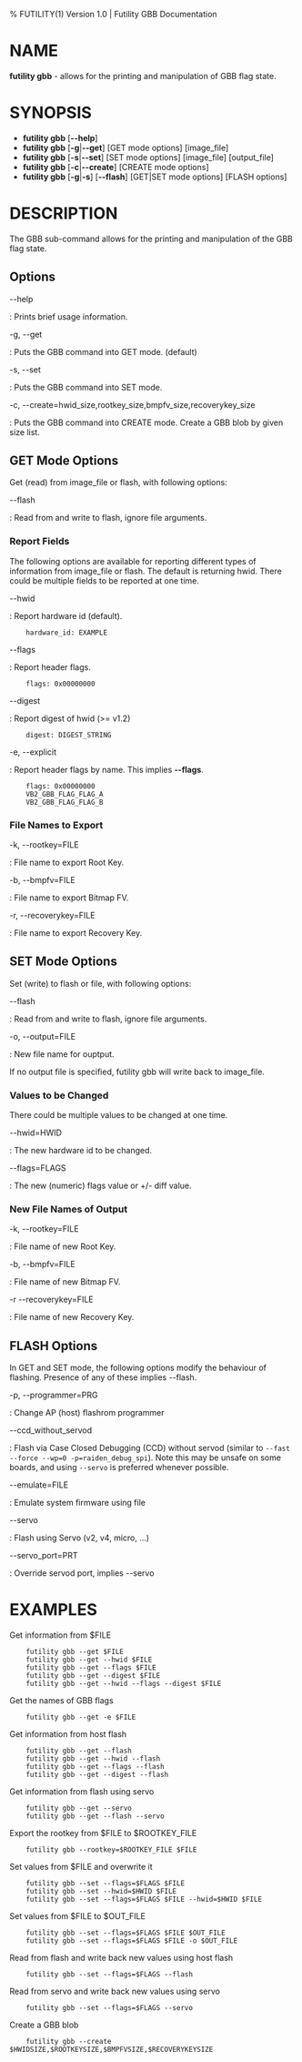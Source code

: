 % FUTILITY(1) Version 1.0 | Futility GBB Documentation

NAME
====

**futility gbb** - allows for the printing and manipulation of GBB flag state.

SYNOPSIS
========

- **futility gbb** \[**\--help**]
- **futility gbb** \[**-g**|**--get**] \[GET mode options] \[image_file]
- **futility gbb** \[**-s**|**--set**] \[SET mode options] \[image_file] \[output_file]
- **futility gbb** \[**-c**|**--create**] \[CREATE mode options]
- **futility gbb** \[**-g**|**-s**] \[**\--flash**] \[GET|SET mode options] \[FLASH options]

DESCRIPTION
===========

The GBB sub-command allows for the printing and manipulation of the GBB flag state.

Options
-------

\--help

:   Prints brief usage information.

-g, \--get

:   Puts the GBB command into GET mode. (default)

-s, \--set

:   Puts the GBB command into SET mode.

-c, \--create=hwid_size,rootkey_size,bmpfv_size,recoverykey_size

:   Puts the GBB command into CREATE mode. Create a GBB blob by given size list.

GET Mode Options
----------------

Get (read) from image_file or flash, with following options:

\--flash

:   Read from and write to flash, ignore file arguments.

### Report Fields

The following options are available for reporting different types of information
from image_file or flash. The default is returning hwid. There could be multiple
fields to be reported at one time.

\--hwid

:   Report hardware id (default).

        hardware_id: EXAMPLE

\--flags

:   Report header flags.

        flags: 0x00000000

\--digest

:  Report digest of hwid (>= v1.2)

        digest: DIGEST_STRING

-e, \--explicit

:   Report header flags by name. This implies **\--flags**.

        flags: 0x00000000
        VB2_GBB_FLAG_FLAG_A
        VB2_GBB_FLAG_FLAG_B

### File Names to Export

-k, \--rootkey=FILE

:   File name to export Root Key.

-b, \--bmpfv=FILE

:   File name to export Bitmap FV.

-r, \--recoverykey=FILE

:   File name to export Recovery Key.

SET Mode Options
----------------

Set (write) to flash or file, with following options:

\--flash

:   Read from and write to flash, ignore file arguments.

-o, \--output=FILE

:   New file name for ouptput.

If no output file is specified, futility gbb will write back to image_file.

### Values to be Changed

There could be multiple values to be changed at one time.

\--hwid=HWID

:   The new hardware id to be changed.

\--flags=FLAGS

:   The new (numeric) flags value or +/- diff value.

### New File Names of Output

-k, \--rootkey=FILE

:   File name of new Root Key.

-b, \--bmpfv=FILE

:   File name of new Bitmap FV.

 -r  \--recoverykey=FILE

 :  File name of new Recovery Key.

FLASH Options
-------------

In GET and SET mode, the following options modify the behaviour of flashing.
Presence of any of these implies \--flash.

-p, \--programmer=PRG

:   Change AP (host) flashrom programmer

\--ccd_without_servod

:   Flash via Case Closed Debugging (CCD) without servod (similar to
    `--fast --force --wp=0 -p=raiden_debug_spi`). Note this
    may be unsafe on some boards, and using `--servo` is preferred whenever
    possible.

\--emulate=FILE

:   Emulate system firmware using file

\--servo

:   Flash using Servo (v2, v4, micro, ...)

\--servo_port=PRT

:   Override servod port, implies \--servo

EXAMPLES
========

Get information from $FILE

        futility gbb --get $FILE
        futility gbb --get --hwid $FILE
        futility gbb --get --flags $FILE
        futility gbb --get --digest $FILE
        futility gbb --get --hwid --flags --digest $FILE

Get the names of GBB flags

        futility gbb --get -e $FILE

Get information from host flash

        futility gbb --get --flash
        futility gbb --get --hwid --flash
        futility gbb --get --flags --flash
        futility gbb --get --digest --flash

Get information from flash using servo

        futility gbb --get --servo
        futility gbb --get --flash --servo

Export the rootkey from $FILE to $ROOTKEY_FILE

        futility gbb --rootkey=$ROOTKEY_FILE $FILE

Set values from $FILE and overwrite it

        futility gbb --set --flags=$FLAGS $FILE
        futility gbb --set --hwid=$HWID $FILE
        futility gbb --set --flags=$FLAGS $FILE --hwid=$HWID $FILE

Set values from $FILE to $OUT_FILE

        futility gbb --set --flags=$FLAGS $FILE $OUT_FILE
        futility gbb --set --flags=$FLAGS $FILE -o $OUT_FILE

Read from flash and write back new values using host flash

        futility gbb --set --flags=$FLAGS --flash

Read from servo and write back new values using servo

        futility gbb --set --flags=$FLAGS --servo

Create a GBB blob

        futility gbb --create $HWIDSIZE,$ROOTKEYSIZE,$BMPFVSIZE,$RECOVERYKEYSIZE
